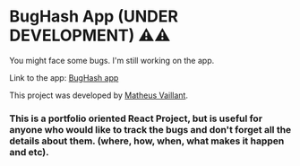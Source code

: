 # BugHash App (UNDER DEVELOPMENT) ⚠️⚠  

You might face some bugs. I'm still working on the app.

Link to the app: [BugHash app](https://bughash-app.web.app/)

This project was developed by [Matheus Vaillant](https://github.com/mathvaillant).

### This is a portfolio oriented React Project, but is useful for anyone who would like to track the bugs and don't forget all the details about them. (where, how, when, what makes it happen and etc).
